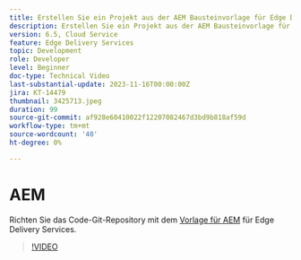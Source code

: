 ```yaml
---
title: Erstellen Sie ein Projekt aus der AEM Bausteinvorlage für Edge Delivery Services
description: Erstellen Sie ein Projekt aus der AEM Bausteinvorlage für Edge Delivery Services
version: 6.5, Cloud Service
feature: Edge Delivery Services
topic: Development
role: Developer
level: Beginner
doc-type: Technical Video
last-substantial-update: 2023-11-16T00:00:00Z
jira: KT-14479
thumbnail: 3425713.jpeg
duration: 99
source-git-commit: af928e60410022f12207082467d3bd9b818af59d
workflow-type: tm+mt
source-wordcount: '40'
ht-degree: 0%

---
```



# AEM

Richten Sie das Code-Git-Repository mit dem [Vorlage für AEM](https://github.com/adobe/aem-boilerplate) für Edge Delivery Services.

>[!VIDEO](https://video.tv.adobe.com/v/3425713/?learn=on)
